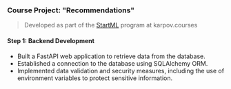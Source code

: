 ### **Course Project: "Recommendations"**

> Developed as part of the [StartML](https://karpov.courses/ml-start) program at karpov.courses

#### **Step 1: Backend Development**
- Built a FastAPI web application to retrieve data from the database.
- Established a connection to the database using SQLAlchemy ORM.
- Implemented data validation and security measures, including the use of environment variables to protect sensitive information.
